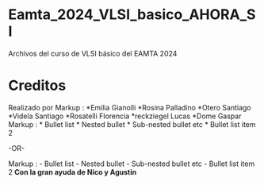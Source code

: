 # Eamta_2024_VLSI_basico_AHORA_SI
Archivos del curso de VLSI básico del EAMTA 2024

# Creditos
 Realizado por
 Markup : *Emilia Gianolli
          *Rosina Palladino
          *Otero Santiago 
          *Videla Santiago
          *Rosatelli Florencia 
          *reckziegel Lucas
          *Dome Gaspar
           Markup : * Bullet list
              * Nested bullet
                  * Sub-nested bullet etc
          * Bullet list item 2

-OR-

 Markup : - Bullet list
              - Nested bullet
                  - Sub-nested bullet etc
          - Bullet list item 2 
  **Con la gran ayuda de Nico y Agustin**
